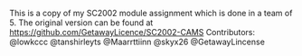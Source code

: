 This is a copy of my SC2002 module assignment which is done in a team of 5.
The original version can be found at https://github.com/GetawayLicence/SC2002-CAMS
Contributors:
@lowkccc
@tanshirleyts
@Maarrttiinn
@skyx26
@GetawayLincense
